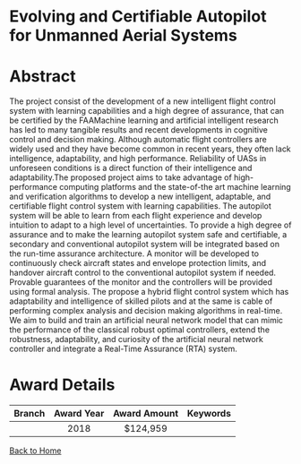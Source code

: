
Evolving and Certifiable Autopilot for Unmanned Aerial Systems
==============================================================

# Abstract


The project consist of the development of a new intelligent flight control system with learning capabilities and a high degree of assurance, that can be certified by the FAAMachine learning and artificial intelligent research has led to many tangible results and recent developments in cognitive control and decision making. Although automatic flight controllers are widely used and they have become common in recent years, they often lack intelligence, adaptability, and high performance. Reliability of UASs in unforeseen conditions is a direct function of their intelligence and adaptability.The proposed project aims to take advantage of high-performance computing platforms and the state-of-the art machine learning and verification algorithms to develop a new intelligent, adaptable, and certifiable flight control system with learning capabilities. The autopilot system will be able to learn from each flight experience and develop intuition to adapt to a high level of uncertainties. To provide a high degree of assurance and to make the learning autopilot system safe and certifiable, a secondary and conventional autopilot system will be integrated based on the run-time assurance architecture. A monitor will be developed to continuously check aircraft states and envelope protection limits, and handover aircraft control to the conventional autopilot system if needed. Provable guarantees of the monitor and the controllers will be provided using formal analysis. The propose a hybrid flight control system which has adaptability and intelligence of skilled pilots and at the same is cable of performing complex analysis and decision making algorithms in real-time.  We aim to build and train an artificial neural network model that can mimic the performance of the classical robust optimal controllers, extend the robustness, adaptability, and curiosity of the artificial neural network controller and integrate a Real-Time Assurance (RTA) system.  

# Award Details

|Branch|Award Year|Award Amount|Keywords|
| :---: | :---: | :---: | :---: |
||2018|$124,959||
  
  


[Back to Home](https://github.com/chrischow/dod_sbir_awards/JT/#424)